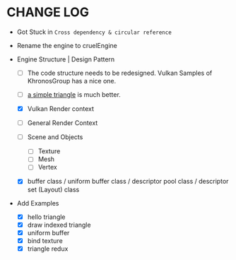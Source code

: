 # CHANGE LOG

* Got Stuck in `Cross dependency & circular reference`
* Rename the engine to cruelEngine

* Engine Structure | Design Pattern
   - [ ] The code structure needs to be redesigned. Vulkan Samples of KhronosGroup has a nice one.
   - [ ] [a simple triangle](https://github.com/MarcelBraghetto/a-simple-triangle) is much better.
   - [x] Vulkan Render context
   - [ ] General Render Context
   - [ ] Scene and Objects
      - [ ] Texture
      - [ ] Mesh
      - [ ] Vertex
   - [x] buffer class / uniform buffer class / descriptor pool class / descriptor set (Layout) class


* Add Examples
   - [x] hello triangle
   - [x] draw indexed triangle
   - [x] uniform buffer
   - [x] bind texture
   - [x] triangle redux